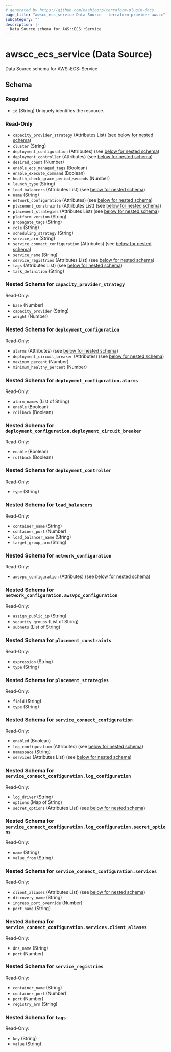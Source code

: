 ```yaml
---
# generated by https://github.com/hashicorp/terraform-plugin-docs
page_title: "awscc_ecs_service Data Source - terraform-provider-awscc"
subcategory: ""
description: |-
  Data Source schema for AWS::ECS::Service
---
```


# awscc_ecs_service (Data Source)

Data Source schema for AWS::ECS::Service



<!-- schema generated by tfplugindocs -->
## Schema

### Required

- `id` (String) Uniquely identifies the resource.

### Read-Only

- `capacity_provider_strategy` (Attributes List) (see [below for nested schema](#nestedatt--capacity_provider_strategy))
- `cluster` (String)
- `deployment_configuration` (Attributes) (see [below for nested schema](#nestedatt--deployment_configuration))
- `deployment_controller` (Attributes) (see [below for nested schema](#nestedatt--deployment_controller))
- `desired_count` (Number)
- `enable_ecs_managed_tags` (Boolean)
- `enable_execute_command` (Boolean)
- `health_check_grace_period_seconds` (Number)
- `launch_type` (String)
- `load_balancers` (Attributes List) (see [below for nested schema](#nestedatt--load_balancers))
- `name` (String)
- `network_configuration` (Attributes) (see [below for nested schema](#nestedatt--network_configuration))
- `placement_constraints` (Attributes List) (see [below for nested schema](#nestedatt--placement_constraints))
- `placement_strategies` (Attributes List) (see [below for nested schema](#nestedatt--placement_strategies))
- `platform_version` (String)
- `propagate_tags` (String)
- `role` (String)
- `scheduling_strategy` (String)
- `service_arn` (String)
- `service_connect_configuration` (Attributes) (see [below for nested schema](#nestedatt--service_connect_configuration))
- `service_name` (String)
- `service_registries` (Attributes List) (see [below for nested schema](#nestedatt--service_registries))
- `tags` (Attributes List) (see [below for nested schema](#nestedatt--tags))
- `task_definition` (String)

<a id="nestedatt--capacity_provider_strategy"></a>
### Nested Schema for `capacity_provider_strategy`

Read-Only:

- `base` (Number)
- `capacity_provider` (String)
- `weight` (Number)


<a id="nestedatt--deployment_configuration"></a>
### Nested Schema for `deployment_configuration`

Read-Only:

- `alarms` (Attributes) (see [below for nested schema](#nestedatt--deployment_configuration--alarms))
- `deployment_circuit_breaker` (Attributes) (see [below for nested schema](#nestedatt--deployment_configuration--deployment_circuit_breaker))
- `maximum_percent` (Number)
- `minimum_healthy_percent` (Number)

<a id="nestedatt--deployment_configuration--alarms"></a>
### Nested Schema for `deployment_configuration.alarms`

Read-Only:

- `alarm_names` (List of String)
- `enable` (Boolean)
- `rollback` (Boolean)


<a id="nestedatt--deployment_configuration--deployment_circuit_breaker"></a>
### Nested Schema for `deployment_configuration.deployment_circuit_breaker`

Read-Only:

- `enable` (Boolean)
- `rollback` (Boolean)



<a id="nestedatt--deployment_controller"></a>
### Nested Schema for `deployment_controller`

Read-Only:

- `type` (String)


<a id="nestedatt--load_balancers"></a>
### Nested Schema for `load_balancers`

Read-Only:

- `container_name` (String)
- `container_port` (Number)
- `load_balancer_name` (String)
- `target_group_arn` (String)


<a id="nestedatt--network_configuration"></a>
### Nested Schema for `network_configuration`

Read-Only:

- `awsvpc_configuration` (Attributes) (see [below for nested schema](#nestedatt--network_configuration--awsvpc_configuration))

<a id="nestedatt--network_configuration--awsvpc_configuration"></a>
### Nested Schema for `network_configuration.awsvpc_configuration`

Read-Only:

- `assign_public_ip` (String)
- `security_groups` (List of String)
- `subnets` (List of String)



<a id="nestedatt--placement_constraints"></a>
### Nested Schema for `placement_constraints`

Read-Only:

- `expression` (String)
- `type` (String)


<a id="nestedatt--placement_strategies"></a>
### Nested Schema for `placement_strategies`

Read-Only:

- `field` (String)
- `type` (String)


<a id="nestedatt--service_connect_configuration"></a>
### Nested Schema for `service_connect_configuration`

Read-Only:

- `enabled` (Boolean)
- `log_configuration` (Attributes) (see [below for nested schema](#nestedatt--service_connect_configuration--log_configuration))
- `namespace` (String)
- `services` (Attributes List) (see [below for nested schema](#nestedatt--service_connect_configuration--services))

<a id="nestedatt--service_connect_configuration--log_configuration"></a>
### Nested Schema for `service_connect_configuration.log_configuration`

Read-Only:

- `log_driver` (String)
- `options` (Map of String)
- `secret_options` (Attributes List) (see [below for nested schema](#nestedatt--service_connect_configuration--log_configuration--secret_options))

<a id="nestedatt--service_connect_configuration--log_configuration--secret_options"></a>
### Nested Schema for `service_connect_configuration.log_configuration.secret_options`

Read-Only:

- `name` (String)
- `value_from` (String)



<a id="nestedatt--service_connect_configuration--services"></a>
### Nested Schema for `service_connect_configuration.services`

Read-Only:

- `client_aliases` (Attributes List) (see [below for nested schema](#nestedatt--service_connect_configuration--services--client_aliases))
- `discovery_name` (String)
- `ingress_port_override` (Number)
- `port_name` (String)

<a id="nestedatt--service_connect_configuration--services--client_aliases"></a>
### Nested Schema for `service_connect_configuration.services.client_aliases`

Read-Only:

- `dns_name` (String)
- `port` (Number)




<a id="nestedatt--service_registries"></a>
### Nested Schema for `service_registries`

Read-Only:

- `container_name` (String)
- `container_port` (Number)
- `port` (Number)
- `registry_arn` (String)


<a id="nestedatt--tags"></a>
### Nested Schema for `tags`

Read-Only:

- `key` (String)
- `value` (String)


